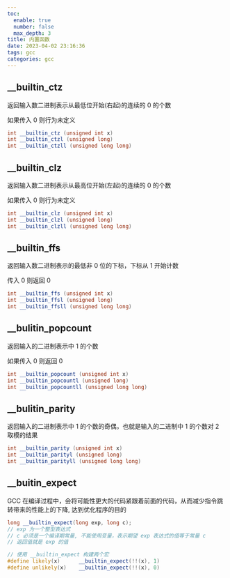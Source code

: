 ```yaml
---
toc:
  enable: true
  number: false
  max_depth: 3
title: 内置函数
date: 2023-04-02 23:16:36
tags: gcc
categories: gcc
---
```


## __builtin_ctz

返回输入数二进制表示从最低位开始(右起)的连续的 0 的个数

如果传入 0 则行为未定义

```cpp
int __builtin_ctz (unsigned int x)
int __builtin_ctzl (unsigned long)
int __builtin_ctzll (unsigned long long)
```

## __builtin_clz

返回输入数二进制表示从最高位开始(左起)的连续的 0 的个数

如果传入 0 则行为未定义

```cpp
int __builtin_clz (unsigned int x)
int __builtin_clzl (unsigned long)
int __builtin_clzll (unsigned long long)
```

## __builtin_ffs

返回输入数二进制表示的最低非 0 位的下标，下标从 1 开始计数

传入 0 则返回 0

```cpp
int __builtin_ffs (unsigned int x)
int __builtin_ffsl (unsigned long)
int __builtin_ffsll (unsigned long long)
```

## __bulitin_popcount

返回输入的二进制表示中 1 的个数

如果传入 0 则返回 0

```cpp
int __builtin_popcount (unsigned int x)
int __builtin_popcountl (unsigned long)
int __builtin_popcountll (unsigned long long)
```

## __bulitin_parity

返回输入的二进制表示中 1 的个数的奇偶，也就是输入的二进制中 1 的个数对 2 取模的结果

```cpp
int __builtin_parity (unsigned int x)
int __builtin_parityl (unsigned long)
int __builtin_parityll (unsigned long long)
```

## __buitin_expect

GCC 在编译过程中，会将可能性更大的代码紧跟着前面的代码，从而减少指令跳转带来的性能上的下降, 达到优化程序的目的

```cpp
long __builtin_expect(long exp, long c);
// exp 为一个整型表达式
// c 必须是一个编译期常量, 不能使用变量，表示期望 exp 表达式的值等于常量 c
// 返回值就是 exp 的值

// 使用 __builtin_expect 构建两个宏
#define likely(x)      __builtin_expect(!!(x), 1)
#define unlikely(x)    __builtin_expect(!!(x), 0)
```
